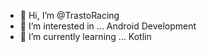 - 👋 Hi, I’m @TrastoRacing
- 👀 I’m interested in ... Android Development
- 🌱 I’m currently learning ... Kotlin

<!---
TrastoRacing/TrastoRacing is a ✨ special ✨ repository because its `README.md` (this file) appears on your GitHub profile.
You can click the Preview link to take a look at your changes.
--->
